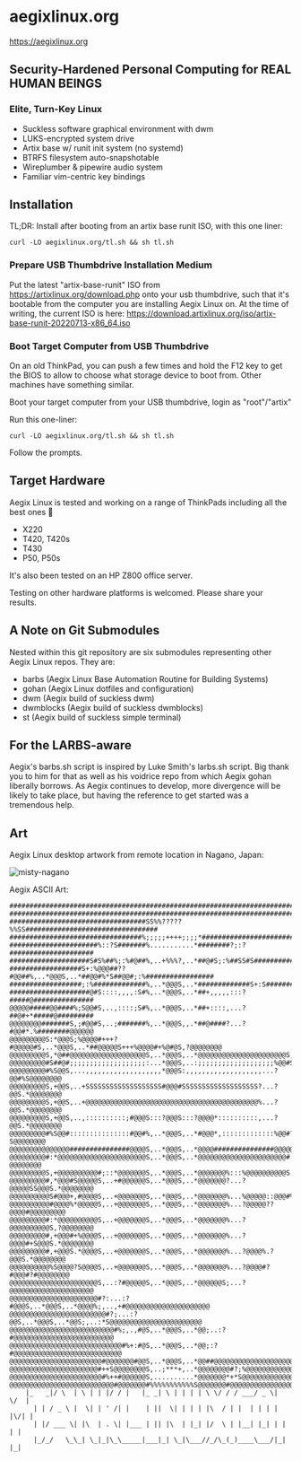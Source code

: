 # aegixlinux.org

https://aegixlinux.org

## Security-Hardened Personal Computing for REAL HUMAN BEINGS

### Elite, Turn-Key Linux

- Suckless software graphical environment with dwm
- LUKS-encrypted system drive
- Artix base w/ runit init system (no systemd)
- BTRFS filesystem auto-snapshotable
- Wireplumber & pipewire audio system
- Familiar vim-centric key bindings

## Installation

TL;DR: Install after booting from an artix base runit ISO, with this one liner:
``` Shell
curl -LO aegixlinux.org/tl.sh && sh tl.sh
```

### Prepare USB Thumbdrive Installation Medium

Put the latest "artix-base-runit" ISO from
https://artixlinux.org/download.php onto your usb thumbdrive, such that it's bootable from the computer you are installing Aegix Linux on.
At the time of writing, the current ISO is here:
https://download.artixlinux.org/iso/artix-base-runit-20220713-x86_64.iso

### Boot Target Computer from USB Thumbdrive

On an old ThinkPad, you can push a few times and hold the F12 key to get the BIOS to allow to choose what storage device to boot from. Other machines have something similar.

Boot your target computer from your USB thumbdrive, login as "root"/"artix"

Run this one-liner:
``` Shell
curl -LO aegixlinux.org/tl.sh && sh tl.sh
```

Follow the prompts.

## Target Hardware

Aegix Linux is tested and working on a range of ThinkPads including all the best ones 🤔

- X220
- T420, T420s
- T430
- P50, P50s

It's also been tested on an HP Z800 office server.

Testing on other hardware platforms is welcomed. Please share your results.

## A Note on Git Submodules

Nested within this git repository are six submodules representing other Aegix Linux repos. They are:

- barbs (Aegix Linux Base Automation Routine for Building Systems)
- gohan (Aegix Linux dotfiles and configuration)
- dwm (Aegix build of suckless dwm)
- dwmblocks (Aegix build of suckless dwmblocks)
- st (Aegix build of suckless simple terminal)

## For the LARBS-aware

Aegix's barbs.sh script is inspired by Luke Smith's larbs.sh script. Big thank you to him for that as well as his voidrice repo from which Aegix gohan liberally borrows. As Aegix continues to develop, more divergence will be likely to take place, but having the reference to get started was a tremendous help.

## Art

Aegix Linux desktop artwork from remote location in Nagano, Japan:

![misty-nagano](https://github.com/aegix/gohan/blob/master/.local/share/misty-nagano.jpg)

Aegix ASCII Art:
``` Shell
################################################################################
################################################################################
##################################SS%%?????%%SS#################################
#################################%;;;;;++++;;;;*################################
######################%::?S#######%...........*########?;:?#####################
####################S#S%##%;:%#@##%,..+%%%?,..*##@#S;:%##SS#S###################
##################S+:%@@@##??#@@##%,..*@@@S,..*##@@#%*S##@@#;:%#################
##################;:%#############%,..*@@@S,..*#############S+:S################
####################@#S::::,,,,:S#%,..*@@@S,..*##+,,,,,:::?#####@###############
@@@@@#####@@####%;S@@#S,..,::::;S#%,..*@@@S,..*##+::::,...?##@#+*#####@#########
@@@@@@@@#######S,;#@@#S,..;#######%,..*@@@S,,.*##@####?...?#@@#*.%########@@@@@@
@@@@@@@@@S:*@@@S;%@@@@#+++?#@@@@@#S,..*@@@S,..*##@@@@@S+++%@@@@#+%@#@S,?@@@@@@@@
@@@@@@@@@S,*@##@@@@@@@@@@@@@@@@@@@S,..*@@@S,..*@@@@@@@@@@@@@@@@@@@@@@S,*@@@@@@@@
@@@@@@@@@#S##@#;;;;;;;;;;;;;;;;;;;:...*@@@S,..:;;;;;;;;;;;;;;;;;;;%@@#S#@@@@@@@@
@@@@@@@@@#%S@@S,...,,,,,,,,,,,,,,,,,,,*@@@S:,,,,,,,,,,,,,,,,,,,...?@@#%S@@@@@@@@
@@@@@@@@@S,+@@S,..+SSSSSSSSSSSSSSSSSSS#@@@#SSSSSSSSSSSSSSSSSSS?...?@@S.*@@@@@@@@
@@@@@@@@@S,+@@S,..+@@@@@@@@@@@@@@@@@@@@@@@@@@@@@@@@@@@@@@@@@@@%...?@@S.*@@@@@@@@
@@@@@@@@@S,+@@S,..,::::::::::;#@@@S:::?@@@S:::?@@@@*::::::::::,...?@@S.*@@@@@@@@
@@@@@@@@@#%S@@#:::::::::::::::#@@#%,..*@@@S,..*#@@@*,:::::::::::::%@@#?S@@@@@@@@
@@@@@@@@@@@@@@@###############@@@@S,..*@@@S,..*@@@@###############@@@@@@@@@@@@@@
@@@@@@@@@#:*@@@@@@@@@@@@@@@@@@@@@@S,..*@@@S,..*@@@@@@@@@@@@@@@@@@@@@@#:?@@@@@@@@
@@@@@@@@@S,+@@@@@@@@@@#;::*@@@@@@@S,..*@@@S,..*@@@@@@@%:::%@@@@@@@@@@S.*@@@@@@@@
@@@@@@@@@#,*@@@#S@@@@@S,..+#@@@@@@S,..*@@@S,..*@@@@@@@?...?@@@@@SS@@@S.*@@@@@@@@
@@@@@@@@@@S#@@@+,#@@@@S,..+@@@@@@@S,..*@@@S,..*@@@@@@@%...%@@@@@::@@@#%#@@@@@@@@
@@@@@@@@@@#@@@@%*@@@@@S,..+@@@@@@@S,..*@@@S,..*@@@@@@@%...?@@@@@??@@@@#@@@@@@@@@
@@@@@@@@@#:*@@@@@@@@@@S,..+@@@@@@@S,..*@@@S,..*@@@@@@@%...?@@@@@@@@@@S,?@@@@@@@@
@@@@@@@@@#,+@@@#+%@@@@S,..+@@@@@@@S,..*@@@S,..*@@@@@@@%...?@@@@#+S@@@S.*@@@@@@@@
@@@@@@@@@#,+@@@S.*@@@@S,..+@@@@@@@S,..*@@@S,..*@@@@@@@%...?@@@@%.?@@@S.*@@@@@@@@
@@@@@@@@@@%S@@@@?S@@@@S,..+@@@@@@@S,..*@@@S,..*@@@@@@@%...?@@@@#?#@@@#?#@@@@@@@@
@@@@@@@@@@@@@@@@@@@@@@S,..:?#@@@@@S,..*@@@S,..*@@@@@@S;...?@@@@@@@@@@@@@@@@@@@@@
@@@@@@@@@@@@@@@@@@@@@@#?:...:?#@@@S,..*@@@S,..*@@@@%;,..,+#@@@@@@@@@@@@@@@@@@@@@
@@@@@@@@@@@@@@@@@@@@@@@@#?;...:?@@S,..*@@@S,..*@@S;,..:*S@@@@@@@@@@@@@@@@@@@@@@@
@@@@@@@@@@@@@@@@@@@@@@@@@@#%;,.,#@S,..*@@@S,..*@@;..:?#@@@@@@@@@@@@@@@@@@@@@@@@@
@@@@@@@@@@@@@@@@@@@@@@@@@@@@#%+:#@S,..*@@@S,..*@@;:?#@@@@@@@@@@@@@@@@@@@@@@@@@@@
@@@@@@@@@@@@@@@@@@@@@@@#@@@@@@@#@@S,..*@@@S,..*@@##@@@@@@@@@@@@@@@@@@@@@@@@@@@@@
@@@@@@@@@@@@@@@@@@@@@@#++S@@@@@@@@S,..;***+,..*@@@@@@@@#?;%@@@@@@@@@@@@@@@@@@@@@
@@@@@@@@@@@@@@@@@@@@@@@#%++#@@@@@@S,..........*@@@@@@@*+*S@@@@@@@@@@@@@@@@@@@@@@
@@@@@@@@@@@@@@@@@@@@@@@@@@#@@@@@@@#%%%%%%%%%%%S@@@@@@@#@@@@@@@@@@@@@@@@@@@@@@@@@
    |_   _|/ \  | \ | | |/ / |   |_ _| \ | | | | \ \/ / / ___/ _ \|  \/  |
      | | / _ \ |  \| | ' /| |    | ||  \| | | | |\  / | |  | | | | |\/| |
      | |/ ___ \| |\  | . \| |___ | || |\  | |_| |/  \ | |__| |_| | |  | |
      |_/_/   \_\_| \_|_|\_\_____|___|_| \_|\___//_/\_(_)____\___/|_|  |_|
```
